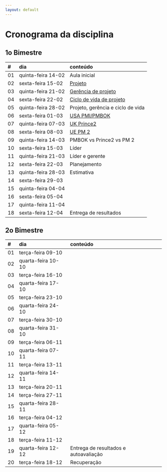 ```yaml
---
layout: default
---
```



# [](#header-1) Cronograma da disciplina

## [](#header-2) 1o Bimestre

| \#   | dia                | conteúdo                                            |
| :--- | :----------------- | :-------------------------------------------------- |
| 01   | quinta-feira 14-02 | Aula inicial                                        |
| 02   | sexta-feira  15-02 | [Projeto](tasks/basics/project/)                    |
| 03   | quinta-feira 21-02 | [Gerência de projeto](tasks/basics/management)      |
| 04   | sexta-feira  22-02 | [Ciclo de vida de projeto](tasks/basics/life-cycle) |
| 05   | quinta-feira 28-02 | Projeto, gerência e ciclo de vida                   |
| 06   | sexta-feira  01-03 | [USA PMI/PMBOK](tasks/frameworks/pmbok)             |
| 07   | quinta-feira 07-03 | [UK Prince2](tasks/frameworks/prince2)              |
| 08   | sexta-feira  08-03 | [UE PM 2](tasks/frameworks/pm2)                     |
| 09   | quinta-feira 14-03 | PMBOK vs Prince2 vs PM 2                            |
| 10   | sexta-feira  15-03 | Líder                                               |
| 11   | quinta-feira 21-03 | Líder e gerente                                     |
| 12   | sexta-feira  22-03 | Planejamento                                        |
| 13   | quinta-feira 28-03 | Estimativa                                          |
| 14   | sexta-feira  29-03 |                                                     |
| 15   | quinta-feira 04-04 |                                                     |
| 16   | sexta-feira  05-04 |                                                     |
| 17   | quinta-feira 11-04 |                                                     |
| 18   | sexta-feira  12-04 | Entrega de resultados                               |


## [](#header-2) 2o Bimestre

| \#   | dia                | conteúdo                              |
| :--- | :----------------- | :------------------------------------ |
| 01   | terça-feira  09-10 |                                       |
| 02   | quarta-feira 10-10 |                                       |
| 03   | terça-feira  16-10 |                                       |
| 04   | quarta-feira 17-10 |                                       |
| 05   | terça-feira  23-10 |                                       |
| 06   | quarta-feira 24-10 |                                       |
| 07   | terça-feira  30-10 |                                       |
| 08   | quarta-feira 31-10 |                                       |
| 09   | terça-feira  06-11 |                                       |
| 10   | quarta-feira 07-11 |                                       |
| 11   | terça-feira  13-11 |                                       |
| 12   | quarta-feira 14-11 |                                       |
| 13   | terça-feira  20-11 |                                       |
| 14   | terça-feira  27-11 |                                       |
| 15   | quarta-feira 28-11 |                                       |
| 16   | terça-feira  04-12 |                                       |
| 17   | quarta-feira 05-12 |                                       |
| 18   | terça-feira  11-12 |                                       |
| 19   | quarta-feira 12-12 | Entrega de resultados e autoavaliação |
| 20   | terça-feira  18-12 | Recuperação                           |
